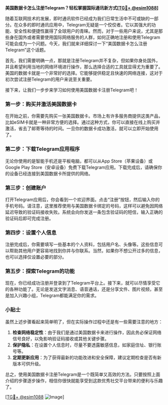 **美国数据卡怎么注册Telegram？轻松掌握国际通讯新方式[[TG💪+ @esim1088](https://t.me/s/esim1088)]**

随着互联网技术的发展，即时通讯软件已经成为我们日常生活中不可或缺的一部分。在众多的即时通讯应用中，Telegram无疑是一个佼佼者。它以其强大的功能、安全性和便捷性赢得了全球用户的青睐。然而，对于一些用户来说，尤其是那些身在国外或者需要使用国际网络服务的人群，如何正确地注册和使用Telegram可能会成为一个问题。今天，我们就来详细探讨一下“美国数据卡怎么注册Telegram”这个话题。

首先，我们需要明确一点，那就是注册Telegram并不复杂，但如果你身处国外，并且希望利用当地的网络环境进行操作，那么选择合适的工具就显得尤为重要了。美国的数据卡就是一个非常好的选择。它能够提供稳定且快速的网络连接，这对于初次尝试注册Telegram的用户来说至关重要。

接下来，让我们一步步来学习如何使用美国数据卡注册Telegram吧！

### 第一步：购买并激活美国数据卡

在开始之前，你需要先购买一张美国数据卡。市场上有许多服务商提供这类产品，比如eSIM卡就是一种非常方便的选择。通过这种方式，你可以直接在线上购买并激活，省去了邮寄等待的时间。一旦你的数据卡成功激活，就可以立即开始使用了。

### 第二步：下载Telegram应用程序

无论你使用的是智能手机还是平板电脑，都可以从App Store（苹果设备）或Google Play Store（安卓设备）免费下载Telegram应用。下载完成后，请确保你的设备已经连接到美国数据卡所提供的网络。

### 第三步：创建账户

打开Telegram应用后，你会看到一个欢迎界面。点击“注册”按钮，然后输入你的手机号码。请注意，这里推荐使用与美国数据卡绑定的号码，这样可以避免因网络延迟导致的验证码接收失败。系统会向你发送一条包含验证码的短信，输入正确的验证码后即可完成注册。

### 第四步：设置个人信息

注册完成后，你需要填写一些基本的个人资料，包括用户名、头像等。这些信息可以帮助其他用户更容易地找到你并与你联系。当然，如果你不想公开过多的信息，也可以选择仅设置必要的部分。

### 第五步：探索Telegram的功能

现在，你已经成功注册并登录到了Telegram平台上。接下来，就可以尽情享受它的各种功能了。无论是发送文字消息、语音通话，还是分享文件、图片视频，甚至是加入兴趣小组，Telegram都能满足你的需求。

### 小贴士

虽然上述步骤看起来简单明了，但在实际操作过程中还是有一些需要注意的地方：

1. **检查网络稳定性**：由于我们是通过美国数据卡来进行操作，因此务必保证网络信号良好，以免影响验证码接收或其他关键步骤。
2. **保护隐私**：在设置个人信息时，尽量不要透露敏感信息，如家庭住址、银行账号等。
3. **定期更新应用**：为了获得最新的功能改进和安全保障，建议定期检查是否有新版本可供升级。

总之，使用美国数据卡注册Telegram是一个既简单又高效的方法。只要按照上面介绍的步骤逐步操作，相信你很快就能享受到这款优秀社交平台带来的便利与乐趣了。

[[TG💪+ @esim1088](https://t.me/s/esim1088) ![Image](https://i.postimg.cc/4NQfJmqS/Snipaste-2025-05-13-00-14-12.png)]